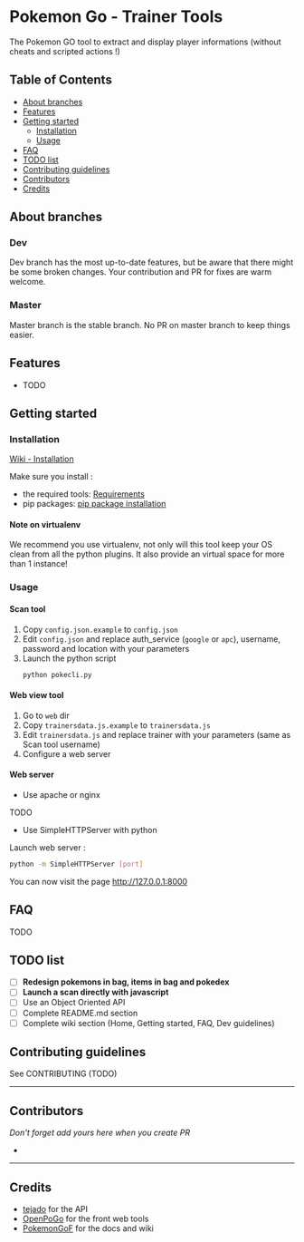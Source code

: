# Pokemon Go - Trainer Tools

The Pokemon GO tool to extract and display player informations (without cheats and scripted actions !)

## Table of Contents

* [About branches](#about-branches)
* [Features](#features)
* [Getting started](#getting-started)
  * [Installation](#installation)
  * [Usage](#usage)
* [FAQ](#faq)
* [TODO list](#todo-list)
* [Contributing guidelines](#contributing-guidelines)
* [Contributors](#contributors)
* [Credits](#credits)

## About branches

### Dev

Dev branch has the most up-to-date features, but be aware that there might be some broken changes.
Your contribution and PR for fixes are warm welcome.

### Master

Master branch is the stable branch.
No PR on master branch to keep things easier.

## Features

* TODO

## Getting started

### Installation

[Wiki - Installation](https://github.com/smourph/PGo-TrainerTools/wiki/Installation)

Make sure you install :

* the required tools: [Requirements](https://github.com/smourph/PGo-TrainerTools/wiki/Installation#required-tools)
* pip packages: [pip package installation](https://github.com/smourph/PGo-TrainerTools/wiki/Installation#pip-packages-installation)

#### Note on virtualenv

We recommend you use virtualenv, not only will this tool keep your OS clean from all the python plugins.
It also provide an virtual space for more than 1 instance!

### Usage

#### Scan tool

1. Copy `config.json.example` to `config.json`
2. Edit `config.json` and replace auth_service (`google` or `apc`), username, password and location with your parameters
3. Launch the python script
   ```bash
   python pokecli.py
   ```

#### Web view tool

1. Go to `web` dir
2. Copy `trainersdata.js.example` to `trainersdata.js`
3. Edit `trainersdata.js` and replace trainer with your parameters (same as Scan tool username)
4. Configure a web server

#### Web server

* Use apache or nginx

 TODO

* Use SimpleHTTPServer with python

 Launch web server :
 ```bash
 python -m SimpleHTTPServer [port]
 ```

You can now visit the page http://127.0.0.1:8000

## FAQ

TODO

## TODO list

* [ ] **Redesign pokemons in bag, items in bag and pokedex**
* [ ] **Launch a scan directly with javascript**
* [ ] Use an Object Oriented API
* [ ] Complete README.md section
* [ ] Complete wiki section (Home, Getting started, FAQ, Dev guidelines)

## Contributing guidelines

See CONTRIBUTING (TODO)

---------

## Contributors

*Don't forget add yours here when you create PR*

* 

-------

## Credits

* [tejado](https://github.com/tejado) for the API
* [OpenPoGo](https://github.com/OpenPoGo/OpenPoGoWeb) for the front web tools
* [PokemonGoF](https://github.com/PokemonGoF/PokemonGo-Bot) for the docs and wiki
